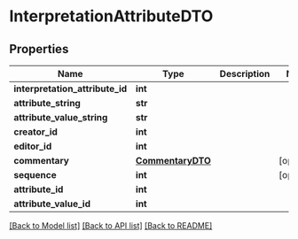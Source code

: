 # InterpretationAttributeDTO

## Properties
Name | Type | Description | Notes
------------ | ------------- | ------------- | -------------
**interpretation_attribute_id** | **int** |  | 
**attribute_string** | **str** |  | 
**attribute_value_string** | **str** |  | 
**creator_id** | **int** |  | 
**editor_id** | **int** |  | 
**commentary** | [**CommentaryDTO**](CommentaryDTO.md) |  | [optional] 
**sequence** | **int** |  | [optional] 
**attribute_id** | **int** |  | 
**attribute_value_id** | **int** |  | 

[[Back to Model list]](../README.md#documentation-for-models) [[Back to API list]](../README.md#documentation-for-api-endpoints) [[Back to README]](../README.md)


